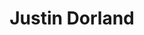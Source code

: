 ---
title: Justin Dorland
headshot: images/uploads/Justin_Dorland.jpg
role: Black Ops
year: Industrial Design/Mechanical Engineering
major: Senior
webpage: https://www.justindorland.com/
---
